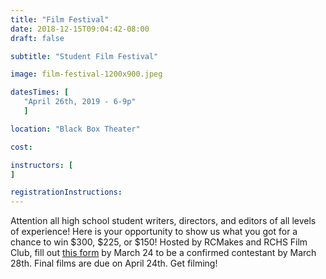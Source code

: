 ```yaml
---
title: "Film Festival"
date: 2018-12-15T09:04:42-08:00
draft: false

subtitle: "Student Film Festival"

image: film-festival-1200x900.jpeg

datesTimes: [ 
   "April 26th, 2019 - 6-9p"
   ]

location: "Black Box Theater"

cost:

instructors: [
]

registrationInstructions: 
---
```

Attention all high school student writers, directors, and editors of all levels of experience! Here is your opportunity to show us what you got for a chance to win $300, $225, or $150! Hosted by RCMakes and RCHS Film Club, fill out [this form](https://goo.gl/forms/760yT8PAx7OxNjH42) by March 24 to be a confirmed contestant by March 28th. Final films are due on April 24th. Get filming!
